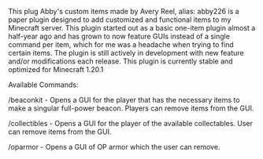 This plug Abby's custom items made by Avery Reel, alias: abby226 is a paper plugin designed to add customized and functional items to my Minecraft server. This plugin started out as a basic one-item plugin almost a half-year ago and has grown to now feature GUIs instead of a single command per item, which for me was a headache when trying to find certain items. The plugin is still actively in development with new feature and/or modifications each release. This plugin is currently stable and optimized for Minecraft 1.20.1 

Available Commands:

/beaconkit - Opens a GUI for the player that has the necessary items to make a singular full-power beacon. Players can remove items from the GUI.

/collectibles - Opens a GUI for the player of the available collectables. User can remove items from the GUI.

/oparmor - Opens a GUI of OP armor which the user can remove.


